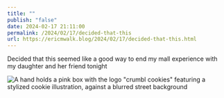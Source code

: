 ```yaml
---
title: ""
publish: "false"
date: 2024-02-17 21:11:00
permalink: /2024/02/17/decided-that-this
url: https://ericmwalk.blog/2024/02/17/decided-that-this.html
---
```


Decided that this seemed like a good way to end my mall experience with my daughter and her friend tonight

![A hand holds a pink box with the logo "crumbl cookies" featuring a stylized cookie illustration, against a blurred street background](https://ericmwalk.blog/uploads/2024/img-7921.jpeg)